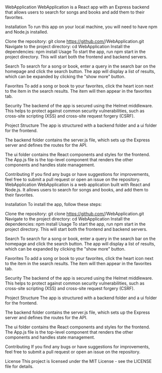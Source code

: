 WebApplication
WebApplication is a React app with an Express backend that allows users to search for songs and books and add them to their favorites.

Installation
To run this app on your local machine, you will need to have npm and Node.js installed.

Clone the repository: git clone https://github.com/<username>/WebApplication.git
Navigate to the project directory: cd WebApplication
Install the dependencies: npm install
Usage
To start the app, run npm start in the project directory. This will start both the frontend and backend servers.

Search
To search for a song or book, enter a query in the search bar on the homepage and click the search button. The app will display a list of results, which can be expanded by clicking the "show more" button.

Favorites
To add a song or book to your favorites, click the heart icon next to the item in the search results. The item will then appear in the favorites tab.

Security
The backend of the app is secured using the Helmet middleware. This helps to protect against common security vulnerabilities, such as cross-site scripting (XSS) and cross-site request forgery (CSRF).

Project Structure
The app is structured with a backend folder and a ui folder for the frontend.

The backend folder contains the server.js file, which sets up the Express server and defines the routes for the API.

The ui folder contains the React components and styles for the frontend. The App.js file is the top-level component that renders the other components and handles state management.

Contributing
If you find any bugs or have suggestions for improvements, feel free to submit a pull request or open an issue on the repository.
WebApplication
WebApplication is a web application built with React and Node.js. It allows users to search for songs and books, and add them to their favorites.

Installation
To install the app, follow these steps:

Clone the repository: git clone https://github.com/<username>/WebApplication.git
Navigate to the project directory: cd WebApplication
Install the dependencies: npm install
Usage
To start the app, run npm start in the project directory. This will start both the frontend and backend servers.

Search
To search for a song or book, enter a query in the search bar on the homepage and click the search button. The app will display a list of results, which can be expanded by clicking the "show more" button.

Favorites
To add a song or book to your favorites, click the heart icon next to the item in the search results. The item will then appear in the favorites tab.

Security
The backend of the app is secured using the Helmet middleware. This helps to protect against common security vulnerabilities, such as cross-site scripting (XSS) and cross-site request forgery (CSRF).

Project Structure
The app is structured with a backend folder and a ui folder for the frontend.

The backend folder contains the server.js file, which sets up the Express server and defines the routes for the API.

The ui folder contains the React components and styles for the frontend. The App.js file is the top-level component that renders the other components and handles state management.

Contributing
If you find any bugs or have suggestions for improvements, feel free to submit a pull request or open an issue on the repository.

License
This project is licensed under the MIT License - see the LICENSE file for details.
